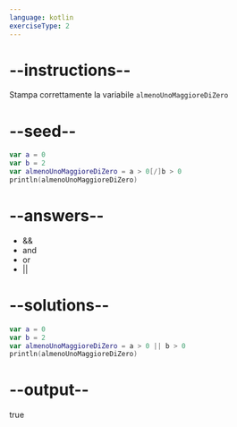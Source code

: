 ```yaml
---
language: kotlin
exerciseType: 2
---
```


# --instructions--

Stampa correttamente la variabile `almenoUnoMaggioreDiZero`

# --seed--

```kotlin
var a = 0
var b = 2
var almenoUnoMaggioreDiZero = a > 0[/]b > 0
println(almenoUnoMaggioreDiZero)
```

# --answers--

-  && 
-  and 
-  or 
-  || 

# --solutions--

```kotlin
var a = 0
var b = 2
var almenoUnoMaggioreDiZero = a > 0 || b > 0
println(almenoUnoMaggioreDiZero)
```

# --output--

true

